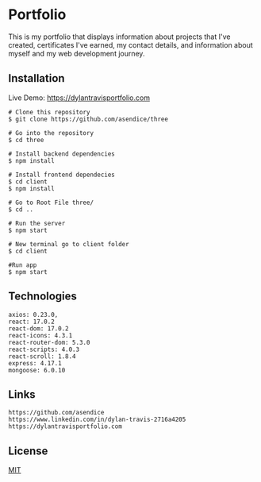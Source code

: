 # Portfolio

This is my portfolio that displays information about projects that I've created, certificates I've earned, 
my contact details, and information about myself and my web development journey.


## Installation

Live Demo:
https://dylantravisportfolio.com

```
# Clone this repository
$ git clone https://github.com/asendice/three

# Go into the repository
$ cd three

# Install backend dependencies
$ npm install

# Install frontend dependecies
$ cd client
$ npm install

# Go to Root File three/
$ cd ..

# Run the server
$ npm start

# New terminal go to client folder
$ cd client

#Run app
$ npm start
```

## Technologies

```Project is created with
axios: 0.23.0,
react: 17.0.2
react-dom: 17.0.2
react-icons: 4.3.1
react-router-dom: 5.3.0
react-scripts: 4.0.3
react-scroll: 1.8.4
express: 4.17.1
mongoose: 6.0.10
```
## Links 
```
https://github.com/asendice
https://www.linkedin.com/in/dylan-travis-2716a4205
https://dylantravisportfolio.com
```
## License
[MIT](https://github.com/asendice/three/blob/main/LICENSE.txt)